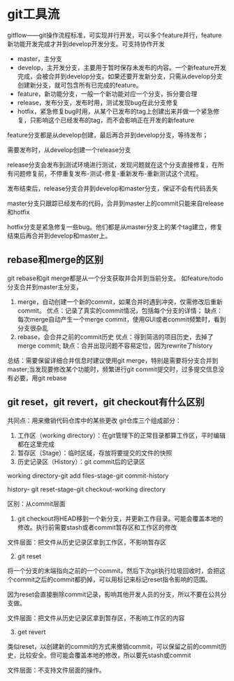

# git工具流
gitflow——git操作流程标准，可实现并行开发，可以多个feature并行，feature新功能开发完成才并到develop开发分支。可支持协作开发


- master，主分支
- develop，主开发分支，主要用于暂时保存未发布的内容。一个新feature开发完成，会被合并到develop分支。如果还要开发新分支，只需从develop分支创建新分支，就可包含所有已完成的feature。
- feature，新功能分支，一般一个新功能对应一个分支，拆分要合理
- release，发布分支，发布时用，测试发现bug在此分支修复
- hotfix，紧急修复bug时用，从某个已发布的tag上创建出来并做一个紧急修复，只影响这个已经发布的tag，而不会影响正在开发的新feature

feature分支都是从develop创建，最后再合并到develop分支，等待发布；

需要发布时，从develop创建一个release分支

release分支会发布到测试环境进行测试，发现问题就在这个分支直接修复，在所有问题修复前，不停重复发布-测试-修复-重新发布-重新测试这个流程。

发布结束后，release分支合并到develop和master分支，保证不会有代码丢失

master分支只跟踪已经发布的代码，合并到master上的commit只能来自release和hotfix

hotfix分支是紧急修复一些bug。他们都是从master分支上的某个tag建立，修复结束后再合并到develop和master上。

## rebase和merge的区别
git rebase和git merge都是从一个分支获取并合并到当前分支。
如feature/todo分支合并到master主分支，
1. merge，自动创建一个新的commit，如果合并时遇到冲突，仅需修改后重新commit。
优点：记录了真实的commit情况，包括每个分支的详情；
缺点：每次merge自动产生一个merge commit，使用GUI或者commit频繁时，看到分支很杂乱
2. rebase，会合并之前的commit历史
优点：得到简洁的项目历史，去掉了merge commit;
缺点：合并出现问题不容易定位，因为rewrite了history

总结：需要保留详细合并信息时建议使用git merge，特别是需要将分支合并到master;当发现要修改某个功能时，频繁进行git commit提交时，过多提交信息没有必要，用git rebase

## git reset，git revert，git checkout有什么区别
共同点：用来撤销代码仓库中的某些更改
git仓库三个组成部分：
1. 工作区（working directory）：在git管理下的正常目录都算工作区，平时编辑都在这里完成
2. 暂存区（Stage）：临时区域，存放将要提交的文件的快照
3. 历史记录区（History）：git commit后的记录区

working directory-git add files-stage-git commit-history

history- git reset-stage-git checkout-working directory

区别：从commit层面
1. git checkout将HEAD移到一个新分支，并更新工作目录。可能会覆盖本地的修改。执行前需要stash或者commit暂存区和工作区的修改

文件层面：把文件从历史记录区拿到工作区，不影响暂存区

2. git reset

将一个分支的末端指向之前的一个commit，然后下次git执行垃圾回收时，会把这个commit之后的commit都扔掉，可以用标记来标记reset指令影响的范围。

因为reset会直接删除commit记录，影响其他开发人员的分支，所以不要在公共分支做。

文件层面：把文件从历史记录区拿到暂存区，不影响工作区的内容

3. get revert

类似reset，以创建新的commit的方式来撤销commit，可以保留之前的commit历史，比较安全。但可能会覆盖本地的修改，所以要先stash或commit

文件层面：不支持文件层面的操作。